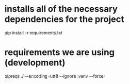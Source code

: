 # installs all of the necessary dependencies for the project
pip install -r requirements.txt 

# requirements we are using (development)
pipreqs ./ --encoding=utf8 --ignore .venv --force
